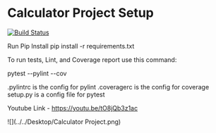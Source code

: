 # Calculator Project Setup
[![Build Status](https://app.travis-ci.com/umang4321/cal2_zeroexception1.svg?branch=main)](https://app.travis-ci.com/umang4321/cal2_zeroexception1)

Run Pip Install
pip install -r requirements.txt

To run tests, Lint, and Coverage report use this command:

pytest  --pylint --cov


.pylintrc is the config for pylint
.coveragerc is the config for coverage
setup.py is a config file for pytest

Youtube Link - https://youtu.be/tO8jQb3z1ac

![](../../Desktop/Calculator Project.png)